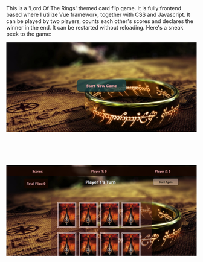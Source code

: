 </br>
</br>

This is a 'Lord Of The Rings' themed card flip game. It is fully frontend based where I utilize Vue framework, together with CSS and Javascript. It can be played by two players, counts each other's scores and declares the winner in the end. It can be restarted without reloading. Here's a sneak peek to the game:  


<img src="../card_flip_game/screenshot.jpg" width="600px" alt="The card game">  
</br>
</br></br>
</br></br>
</br>
<img src="../card_flip_game/Screenshot1.png" width="600px" alt="The card game">  

  
